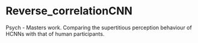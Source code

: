 # Reverse_correlationCNN

Psych - Masters work. Comparing the supertitious perception behaviour of HCNNs with that of human participants.
